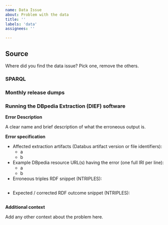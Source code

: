 ```yaml
---
name: Data Issue
about: Problem with the data
title: ''
labels: 'data'
assignees: ''

---
```


## Source
Where did you find the data issue? Pick one, remove the others.

### SPARQL


### Monthly release dumps


### Running the DBpedia Extraction (DIEF) software 




**Error Description**

A clear name and brief description of what the erroneous output is.

**Error specification**

- Affected extraction artifacts (Databus artifact version or file identifiers):
	- a
	- b
- Example DBpedia resource URL(s) having the error (one full IRI per line): 
	- a 
	- b
- Erroneous triples RDF snippet (NTRIPLES): 
  ``` 
  
  ``` 
- Expected / corrected RDF outcome snippet (NTRIPLES): 
  ``` 
  
  ```

**Additional context**

Add any other context about the problem here.

